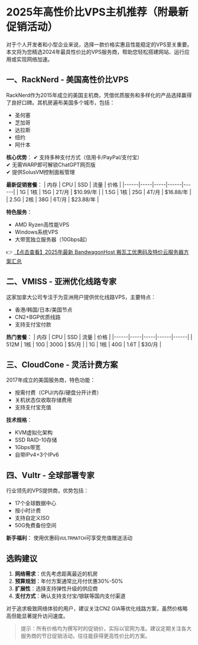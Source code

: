 # 2025年高性价比VPS主机推荐（附最新促销活动）

对于个人开发者和小型企业来说，选择一款价格实惠且性能稳定的VPS至关重要。本文将为您精选2024年最具性价比的VPS服务商，帮助您轻松搭建网站、运行应用或实现网络加速。

## 一、RackNerd - 美国高性价比VPS

RackNerd作为2015年成立的美国主机商，凭借优质服务和多样化的产品选择赢得了良好口碑。其机房遍布美国多个城市，包括：
- 圣何塞
- 芝加哥
- 达拉斯
- 纽约
- 阿什本

**核心优势**：
✔ 支持多种支付方式（信用卡/PayPal/支付宝）  
✔ 无需WARP即可解锁ChatGPT网页版  
✔ 提供SolusVM控制面板管理

**最新促销套餐**：
| 内存 | CPU | SSD | 流量 | 价格 |
|------|-----|-----|------|------|
| 1G   | 1核 | 15G | 2T/月 | $10.99/年 |
| 1.5G | 1核 | 25G | 4T/月 | $16.88/年 |
| 2.5G | 2核 | 38G | 6T/月 | $23.88/年 |

**特色服务**：
- AMD Ryzen高性能VPS
- Windows系统VPS
- 大带宽独立服务器（10Gbps起）

👉 [【点击查看】2025年最新 BandwagonHost 搬瓦工优惠码及特价云服务器方案汇总](https://bit.ly/banwagon)

## 二、VMISS - 亚洲优化线路专家

这家加拿大公司专注于为亚洲用户提供优化线路VPS，主要特点：
- 香港/韩国/日本/美国节点
- CN2+BGP优质线路
- 支持支付宝付款

**热门套餐**：
| 内存 | CPU | SSD | 流量 | 价格 |
|------|-----|-----|------|------|
| 512M | 1核 | 10G | 300G | $5/月 |
| 1G   | 1核 | 40G | 1.6T | $30/月 |

## 三、CloudCone - 灵活计费方案

2017年成立的美国服务商，特色功能：
- 按需付费（CPU/内存/硬盘分开计费）
- 关机状态仅收取存储费用
- 支持支付宝充值

**技术规格**：
- KVM虚拟化架构
- SSD RAID-10存储
- 1Gbps带宽
- 自带IPv4+3个IPv6

## 四、Vultr - 全球部署专家

行业领先的VPS提供商，优势包括：
- 17个全球数据中心
- 按小时计费
- 支持自定义ISO
- 50G免费备份空间

**新手福利**：
使用优惠码`VULTRMATCH`可享受充值赠送活动

## 选购建议

1. **网络需求**：优先考虑距离最近的机房
2. **预算规划**：年付方案通常比月付优惠30%-50%
3. **扩展性**：选择支持弹性升级的供应商
4. **支付方式**：确认支持支付宝/银联等国内支付渠道

对于追求极致网络体验的用户，建议关注CN2 GIA等优化线路方案，虽然价格略高但能显著提升访问速度。

> 提示：所有价格均为撰写时的促销价，实际以官网为准。建议定期关注各大服务商的节日促销活动，往往能获得更高性价比的方案。